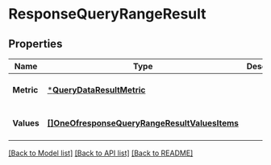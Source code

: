 # ResponseQueryRangeResult

## Properties
Name | Type | Description | Notes
------------ | ------------- | ------------- | -------------
**Metric** | [***QueryDataResultMetric**](queryData_Result_metric.md) |  | [optional] [default to null]
**Values** | [**[]OneOfresponseQueryRangeResultValuesItems**](.md) |  | [optional] [default to null]

[[Back to Model list]](../README.md#documentation-for-models) [[Back to API list]](../README.md#documentation-for-api-endpoints) [[Back to README]](../README.md)

